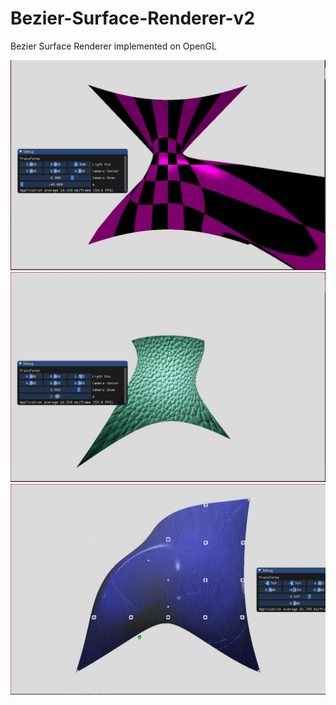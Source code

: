 # Bezier-Surface-Renderer-v2
Bezier Surface Renderer implemented on OpenGL

![alt text](screenshots/ss.JPG "")
![alt text](screenshots/ss2.JPG "")
![alt text](screenshots/ss3.JPG "")
